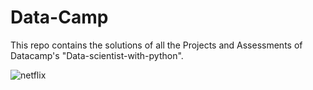 # Data-Camp
This repo contains the solutions of all the Projects and Assessments of Datacamp's "Data-scientist-with-python".




![netflix](https://user-images.githubusercontent.com/99090844/198849015-c7b2aa0b-e0e9-4466-9aed-126b52eeb7e3.jpg)
